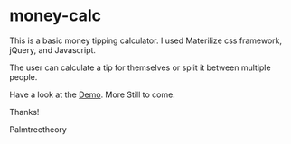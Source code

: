 # money-calc

This is a basic money tipping calculator. I used Materilize css framework, jQuery, and Javascript. 

The user can calculate a tip for themselves or split it between multiple people. 

Have a look at the <a href="http://codepen.io/palmtreetheory/pen/zoRMLg" target="_blank">Demo</a>. More Still to come. 

Thanks!

Palmtreetheory